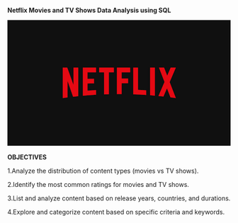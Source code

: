 **Netflix Movies and TV Shows Data Analysis using SQL**

![NETFLIX LOGO](https://github.com/karthikj5/NETFLIX_SQL_PROJECT1/blob/main/NETFLIX.jpg)

**OBJECTIVES**

1.Analyze the distribution of content types (movies vs TV shows).

2.Identify the most common ratings for movies and TV shows.

3.List and analyze content based on release years, countries, and durations.

4.Explore and categorize content based on specific criteria and keywords.
